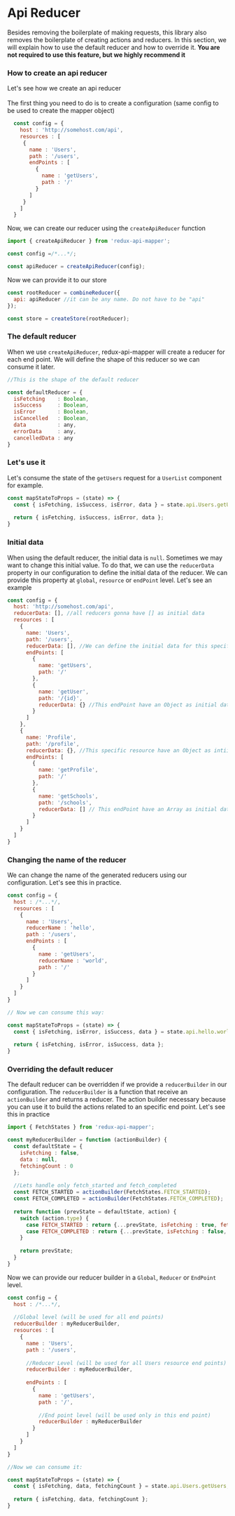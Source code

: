 # Api Reducer

Besides removing the boilerplate of making requests, this library also removes the boilerplate of creating actions and reducers. In this section, we will explain how to use the default reducer and how to override it. **You are not required to use this feature, but we highly recommend it**

### How to create an api reducer
Let's see how we create an api reducer<br>
<br>
The first thing you need to do is to create a configuration (same config to be used to create the mapper object)

```js
  const config = {
    host : 'http://somehost.com/api',
    resources : [
     {
       name : 'Users',
       path : '/users',
       endPoints : [
         {
           name : 'getUsers',
           path : '/'
         }
       ]
     } 
    ]
  } 
``` 

Now, we can create our reducer using the `createApiReducer` function

```js
import { createApiReducer } from 'redux-api-mapper';

const config =/*...*/;

const apiReducer = createApiReducer(config);
```

Now we can provide it to our store
```js
const rootReducer = combineReducer({
  api: apiReducer //it can be any name. Do not have to be "api"
});

const store = createStore(rootReducer);
```

### The default reducer
When we use `createApiReducer`, redux-api-mapper will create a reducer for each end point. We will define the shape of this reducer so we can consume it later.

```js
//This is the shape of the default reducer

const defaultReducer = {
  isFetching    : Boolean,
  isSuccess     : Boolean,
  isError       : Boolean,
  isCancelled   : Boolean,
  data          : any,
  errorData     : any,
  cancelledData : any
}

```

### Let's use it
Let's consume the state of the `getUsers` request for a `UserList` component for example.

```js
const mapStateToProps = (state) => {
  const { isFetching, isSuccess, isError, data } = state.api.Users.getUsers;
  
  return { isFetching, isSuccess, isError, data };
}
```

### Initial data
When using the default reducer, the initial data is `null`. Sometimes we may want to change this initial value. To do that, we can use the `reducerData` property in our configuration to define the initial data of the reducer. We can provide this property at `global`, `resource` or `endPoint` level. Let's see an example 

```js
const config = {
  host: 'http://somehost.com/api',
  reducerData: [], //all reducers gonna have [] as initial data
  resources : [
    {
      name: 'Users',
      path: '/users',
      reducerData: [], //We can define the initial data for this specific resource,
      endPoints: [
        {
          name: 'getUsers',
          path: '/'
        },
        {
          name: 'getUser',
          path: '/{id}',
          reducerData: {} //This endPoint have an Object as initial data
        }
      ]
    },
    {
      name: 'Profile',
      path: '/profile',
      reducerData: {}, //This specific resource have an Object as intiial data
      endPoints: [
        {
          name: 'getProfile',
          path: '/'
        },
        {
          name: 'getSchools',
          path: '/schools',
          reducerData: [] // This endPoint have an Array as initial data.
        }
      ]
    }
  ]
}

```

### Changing the name of the reducer
We can change the name of the generated reducers using our configuration. Let's see this in practice.

```js
const config = {
  host : /*...*/,
  resources : [
    {
      name : 'Users',
      reducerName : 'hello',
      path : '/users',
      endPoints : [
        {
          name : 'getUsers',
          reducerName : 'world',
          path : '/'
        }
      ]
    }
  ]
}

// Now we can consume this way:

const mapStateToProps = (state) => {
  const { isFetching, isError, isSuccess, data } = state.api.hello.world;
  
  return { isFetching, isError, isSuccess, data };
}
```

### Overriding the default reducer
The default reducer can be overridden if we provide a `reducerBuilder` in our configuration. The `reducerBuilder` is a function that receive an `actionBuilder` and returns a reducer. The action builder necessary because you can use it to build the actions related to an specific end point.
Let's see this in practice

```js
import { FetchStates } from 'redux-api-mapper';

const myReducerBuilder = function (actionBuilder) {
  const defaultState = {
    isFetching : false,
    data : null,
    fetchingCount : 0
  };
  
  //Lets handle only fetch_started and fetch_completed
  const FETCH_STARTED = actionBuilder(FetchStates.FETCH_STARTED);
  const FETCH_COMPLETED = actionBuilder(FetchStates.FETCH_COMPLETED);
  
  return function (prevState = defaultState, action) {
    switch (action.type) {
      case FETCH_STARTED : return {...prevState, isFetching : true, fetchingCount : prevState.fetchingCount + 1};
      case FETCH_COMPLETED : return {...prevState, isFetching : false, data : action.payload};
    }
    
    return prevState;
  }
}

```

Now we can provide our reducer builder in a `Global`, `Reducer` or `EndPoint` level.

```js
const config = {
  host : /*...*/,
  
  //Global level (will be used for all end points)
  reducerBuilder : myReducerBuilder,
  resources : [
    {
      name : 'Users',
      path : '/users',
      
      //Reducer Level (will be used for all Users resource end points)
      reducerBuilder : myReducerBuilder,
      
      endPoints : [
        {
          name : 'getUsers',
          path : '/',
          
          //End point level (will be used only in this end point)
          reducerBuilder : myReducerBuilder
        }
      ] 
    }
  ]
}

//Now we can consume it:

const mapStateToProps = (state) => {
  const { isFetching, data, fetchingCount } = state.api.Users.getUsers;
  
  return { isFetching, data, fetchingCount };
}
```
